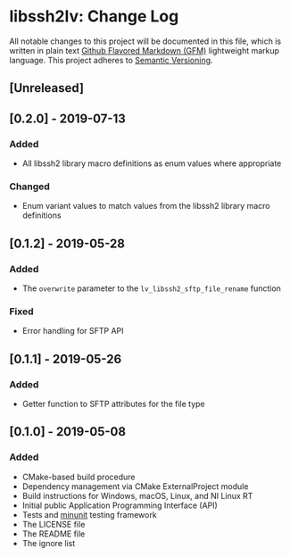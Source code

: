 # libssh2lv: Change Log

All notable changes to this project will be documented in this file, which is written in plain text [Github Flavored Markdown (GFM)](https://help.github.com/articles/github-flavored-markdown/) lightweight markup language. This project adheres to [Semantic Versioning](http://semver.org).

## [Unreleased]

## [0.2.0] - 2019-07-13

### Added

- All libssh2 library macro definitions as enum values where appropriate

### Changed

- Enum variant values to match values from the libssh2 library macro definitions

## [0.1.2] - 2019-05-28

### Added

- The `overwrite` parameter to the `lv_libssh2_sftp_file_rename` function

### Fixed

- Error handling for SFTP API

## [0.1.1] - 2019-05-26

### Added

- Getter function to SFTP attributes for the file type

## [0.1.0] - 2019-05-08

### Added

- CMake-based build procedure
- Dependency management via CMake ExternalProject module
- Build instructions for Windows, macOS, Linux, and NI Linux RT
- Initial public Application Programming Interface (API)
- Tests and [minunit](https://github.com/siu/minunit) testing framework
- The LICENSE file
- The README file
- The ignore list


